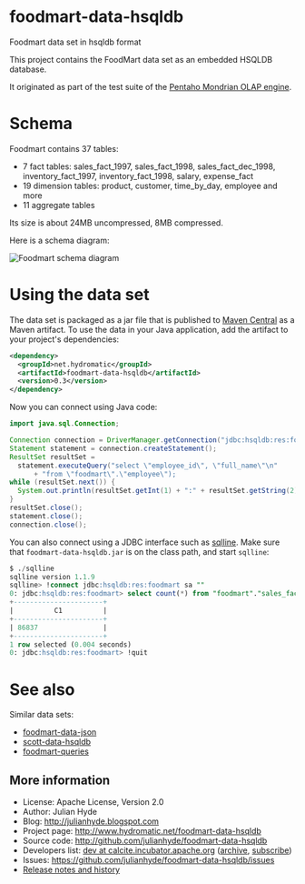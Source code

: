# foodmart-data-hsqldb
Foodmart data set in hsqldb format

This project contains the FoodMart data set as an embedded
HSQLDB database.

It originated as part of the test suite of the
<a href="http://mondrian.pentaho.org">Pentaho Mondrian OLAP engine</a>.

# Schema

Foodmart contains 37 tables:
* 7 fact tables: sales_fact_1997, sales_fact_1998, sales_fact_dec_1998,
  inventory_fact_1997, inventory_fact_1998, salary, expense_fact
* 19 dimension tables: product, customer, time_by_day, employee and more
* 11 aggregate tables

Its size is about 24MB uncompressed, 8MB compressed.

Here is a schema diagram: 

![Foodmart schema diagram](http://rz250.wwwdns.rz.uni-konstanz.de/teaching/ws0607/information-systems/materials/foodmart.jpg)

# Using the data set

The data set is packaged as a jar file that is published to
[Maven Central](https://search.maven.org/#search%7Cga%7C1%7Ca%3Afoodmart-data-hsqldb)
as a Maven artifact. To use the data in your Java application,
add the artifact to your project's dependencies:

```xml
<dependency>
  <groupId>net.hydromatic</groupId>
  <artifactId>foodmart-data-hsqldb</artifactId>
  <version>0.3</version>
</dependency>
```

Now you can connect using Java code:

```java
import java.sql.Connection;

Connection connection = DriverManager.getConnection("jdbc:hsqldb:res:foodmart");
Statement statement = connection.createStatement();
ResultSet resultSet =
  statement.executeQuery("select \"employee_id\", \"full_name\"\n"
      + "from \"foodmart\".\"employee\");
while (resultSet.next()) {
  System.out.println(resultSet.getInt(1) + ":" + resultSet.getString(2));
}
resultSet.close();
statement.close();
connection.close();
```

You can also connect using a JDBC interface such as [sqlline](https://github.com/julianhyde/sqlline).
Make sure that `foodmart-data-hsqldb.jar` is on the class path, and start `sqlline`:

```sql
$ ./sqlline
sqlline version 1.1.9
sqlline> !connect jdbc:hsqldb:res:foodmart sa ""
0: jdbc:hsqldb:res:foodmart> select count(*) from "foodmart"."sales_fact_1997";
+----------------------+
|          C1          |
+----------------------+
| 86837                |
+----------------------+
1 row selected (0.004 seconds)
0: jdbc:hsqldb:res:foodmart> !quit
```

# See also

Similar data sets:
* [foodmart-data-json](https://github.com/julianhyde/foodmart-data-json)
* [scott-data-hsqldb](https://github.com/julianhyde/scott-data-hsqldb)
* [foodmart-queries](https://github.com/julianhyde/foodmart-queries)

## More information

* License: Apache License, Version 2.0
* Author: Julian Hyde
* Blog: http://julianhyde.blogspot.com
* Project page: http://www.hydromatic.net/foodmart-data-hsqldb
* Source code: http://github.com/julianhyde/foodmart-data-hsqldb
* Developers list:
  <a href="mailto:dev@calcite.incubator.apache.org">dev at calcite.incubator.apache.org</a>
  (<a href="http://mail-archives.apache.org/mod_mbox/incubator-calcite-dev/">archive</a>,
  <a href="mailto:dev-subscribe@calcite.incubator.apache.org">subscribe</a>)
* Issues: https://github.com/julianhyde/foodmart-data-hsqldb/issues
* <a href="HISTORY.md">Release notes and history</a>
